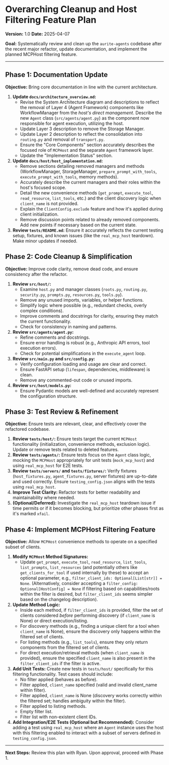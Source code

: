 # Overarching Cleanup and Host Filtering Feature Plan

**Version:** 1.0
**Date:** 2025-04-07

**Goal:** Systematically review and clean up the `aurite-agents` codebase after the recent major refactor, update documentation, and implement the planned MCPHost filtering feature.

---

## Phase 1: Documentation Update

**Objective:** Bring core documentation in line with the current architecture.

1.  **Update `docs/architecture_overview.md`:**
    *   Revise the System Architecture diagram and descriptions to reflect the removal of Layer 4 (Agent Framework) components like WorkflowManager from the *host's direct management*. Describe the new `Agent` class (`src/agents/agent.py`) as the component now responsible for agent execution, utilizing the host.
    *   Update Layer 3 description to remove the Storage Manager.
    *   Update Layer 2 description to reflect the consolidation into `routing.py` and removal of `transport.py`.
    *   Ensure the "Core Components" section accurately describes the focused role of `MCPHost` and the separate `Agent` framework layer.
    *   Update the "Implementation Status" section.
2.  **Update `docs/host/host_implementation.md`:**
    *   Remove sections detailing removed managers and methods (WorkflowManager, StorageManager, `prepare_prompt_with_tools`, `execute_prompt_with_tools`, memory methods).
    *   Accurately describe the current managers and their roles within the host's focused scope.
    *   Detail the new convenience methods (`get_prompt`, `execute_tool`, `read_resource`, `list_tools`, etc.) and the client discovery logic when `client_name` is not provided.
    *   Explain the `ClientConfig.exclude` feature and how it's applied during client initialization.
    *   Remove discussion points related to already removed components. Add new points if necessary based on the current state.
3.  **Review `tests/README.md`:** Ensure it accurately reflects the current testing setup, fixtures, and known issues (like the `real_mcp_host` teardown). Make minor updates if needed.

## Phase 2: Code Cleanup & Simplification

**Objective:** Improve code clarity, remove dead code, and ensure consistency after the refactor.

1.  **Review `src/host/`:**
    *   Examine `host.py` and manager classes (`roots.py`, `routing.py`, `security.py`, `prompts.py`, `resources.py`, `tools.py`).
    *   Remove any unused imports, variables, or helper functions.
    *   Simplify logic where possible (e.g., redundant checks, overly complex conditions).
    *   Improve comments and docstrings for clarity, ensuring they match the current functionality.
    *   Check for consistency in naming and patterns.
2.  **Review `src/agents/agent.py`:**
    *   Refine comments and docstrings.
    *   Ensure error handling is robust (e.g., Anthropic API errors, tool execution errors).
    *   Check for potential simplifications in the `execute_agent` loop.
3.  **Review `src/main.py` and `src/config.py`:**
    *   Verify configuration loading and usage are clear and correct.
    *   Ensure FastAPI setup (`lifespan`, dependencies, middleware) is clean.
    *   Remove any commented-out code or unused imports.
4.  **Review `src/host/models.py`:**
    *   Ensure Pydantic models are well-defined and accurately represent the configuration structure.

## Phase 3: Test Review & Refinement

**Objective:** Ensure tests are relevant, clear, and effectively cover the refactored codebase.

1.  **Review `tests/host/`:** Ensure tests target the current `MCPHost` functionality (initialization, convenience methods, exclusion logic). Update or remove tests related to deleted features.
2.  **Review `tests/agents/`:** Ensure tests focus on the `Agent` class logic, mocking the `MCPHost` appropriately for unit tests (`mock_mcp_host`) and using `real_mcp_host` for E2E tests.
3.  **Review `tests/servers/` and `tests/fixtures/`:** Verify fixtures (`host_fixtures.py`, `agent_fixtures.py`, server fixtures) are up-to-date and used correctly. Ensure `testing_config.json` aligns with the tests using `real_mcp_host`.
4.  **Improve Test Clarity:** Refactor tests for better readability and maintainability where needed.
5.  **(Optional/Deferred):** Investigate the `real_mcp_host` teardown issue if time permits or if it becomes blocking, but prioritize other phases first as it's marked `xfail`.

## Phase 4: Implement MCPHost Filtering Feature

**Objective:** Allow `MCPHost` convenience methods to operate on a specified subset of clients.

1.  **Modify `MCPHost` Method Signatures:**
    *   Update `get_prompt`, `execute_tool`, `read_resource`, `list_tools`, `list_prompts`, `list_resources` (and potentially others like `get_clients_for_tool` if used internally by these) to accept an optional parameter, e.g., `filter_client_ids: Optional[List[str]] = None`. (Alternatively, consider accepting a `filter_config: Optional[HostConfig] = None` if filtering based on capabilities/roots within the filter is desired, but `filter_client_ids` seems simpler based on the changelog description).
2.  **Update Method Logic:**
    *   Inside each method, if `filter_client_ids` is provided, filter the set of clients considered *before* performing discovery (if `client_name` is None) or direct execution/listing.
    *   For discovery methods (e.g., finding a unique client for a tool when `client_name` is None), ensure the discovery only happens within the filtered set of clients.
    *   For listing methods (e.g., `list_tools`), ensure they only return components from the filtered set of clients.
    *   For direct execution/retrieval methods (when `client_name` *is* provided), ensure the specified `client_name` is also present in the `filter_client_ids` if the filter is active.
3.  **Add Unit Tests:** Create new tests in `tests/host/` specifically for this filtering functionality. Test cases should include:
    *   No filter applied (behaves as before).
    *   Filter applied, `client_name` specified (valid and invalid client_name within filter).
    *   Filter applied, `client_name` is None (discovery works correctly within the filtered set; handles ambiguity within the filter).
    *   Filter applied to listing methods.
    *   Empty filter list.
    *   Filter list with non-existent client IDs.
4.  **Add Integration/E2E Tests (Optional but Recommended):** Consider adding a test using `real_mcp_host` where an `Agent` instance uses the host with this filtering enabled to interact with a subset of servers defined in `testing_config.json`.

---

**Next Steps:** Review this plan with Ryan. Upon approval, proceed with Phase 1.
